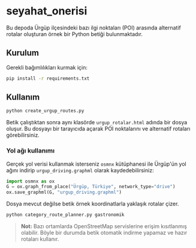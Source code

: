 # seyahat_onerisi

Bu depoda Ürgüp ilçesindeki bazı ilgi noktaları (POI) arasında alternatif rotalar oluşturan örnek bir Python betiği bulunmaktadır.

## Kurulum

Gerekli bağımlılıkları kurmak için:

```bash
pip install -r requirements.txt
```

## Kullanım

```bash
python create_urgup_routes.py
```

Betik çalıştıktan sonra aynı klasörde `urgup_rotalar.html` adında bir dosya oluşur. Bu dosyayı bir tarayıcıda açarak POI noktalarını ve alternatif rotaları görebilirsiniz.

### Yol ağı kullanımı

Gerçek yol verisi kullanmak isterseniz `osmnx` kütüphanesi ile Ürgüp'ün yol ağını indirip `urgup_driving.graphml` olarak kaydedebilirsiniz:

```python
import osmnx as ox
G = ox.graph_from_place("Ürgüp, Türkiye", network_type="drive")
ox.save_graphml(G, "urgup_driving.graphml")
```

Dosya mevcut değilse betik örnek koordinatlarla yaklaşık rotalar çizer.



```bash
python category_route_planner.py gastronomik
```


> **Not:** Bazı ortamlarda OpenStreetMap servislerine erişim kısıtlanmış olabilir. Böyle bir durumda betik otomatik indirme yapamaz ve hazır rotaları kullanır.

